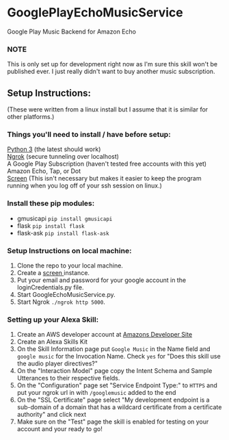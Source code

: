 # GooglePlayEchoMusicService #
Google Play Music Backend for Amazon Echo 
### NOTE ###
This is only set up for development right now as I'm sure this skill won't be published ever. I just really didn't want to buy another music subscription. 
## Setup Instructions: ##
(These were written from a linux install but I assume that it is similar for other platforms.)

### Things you'll need to install / have before setup: ###

[Python 3](https://www.python.org/downloads/) (the latest should work)
<br>
[Ngrok](https://ngrok.com/download) (secure tunneling over localhost)
<br>
A Google Play Subscription (haven't tested free accounts with this yet)
<br>
Amazon Echo, Tap, or Dot
<br>
[Screen](https://www.howtoforge.com/linux_screen) (This isn't necessary but makes it easier to keep the program running when you log off of your ssh session on linux.)

### Install these pip modules:  ###
- gmusicapi `pip install gmusicapi`
- flask `pip install flask`
- flask-ask `pip install flask-ask`

### Setup Instructions on local machine: ###

1. Clone the repo to your local machine.
2. Create a <a href="https://www.howtoforge.com/linux_screen" target="_blank">screen </a> instance.
3. Put your email and password for your google account in the loginCredentials.py file.
4. Start GoogleEchoMusicService.py.
5. Start Ngrok `./ngrok http 5000`.



### Setting up your Alexa Skill: ###

1. Create an AWS developer account at <a href="https://developer.amazon.com/" target="_blank">  Amazons Developer Site</a>
2. Create an Alexa Skills Kit
3. On the Skill Information page put `Google Music` in the Name field and `google music` for the Invocation Name. Check `yes` for "Does this skill use the audio player directives?"
4. On the "Interaction Model" page copy the Intent Schema and Sample Utterances to their respective fields.
5. On the "Configuration" page set "Service Endpoint Type:" to `HTTPS` and put your ngrok url in with `/googlemusic` added to the end
6. On the "SSL Certificate" page select "My development endpoint is a sub-domain of a domain that has a wildcard certificate from a certificate authority" and click next
7. Make sure on the "Test" page the skill is enabled for testing on your account and your ready to go!






